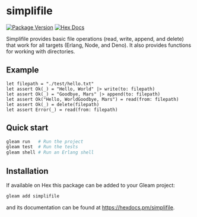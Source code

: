 # simplifile

[![Package Version](https://img.shields.io/hexpm/v/simplifile)](https://hex.pm/packages/simplifile)
[![Hex Docs](https://img.shields.io/badge/hex-docs-ffaff3)](https://hexdocs.pm/simplifile/)

Simplifile provides basic file operations (read, write, append, and delete) that work
for all targets (Erlang, Node, and Deno). It also provides functions for working with directories.

## Example
```gleam
let filepath = "./test/hello.txt"
let assert Ok(_) = "Hello, World" |> write(to: filepath)
let assert Ok(_) = "Goodbye, Mars" |> append(to: filepath)
let assert Ok("Hello, WorldGoodbye, Mars") = read(from: filepath)
let assert Ok(_) = delete(filepath)
let assert Error(_) = read(from: filepath)
```

## Quick start

```sh
gleam run   # Run the project
gleam test  # Run the tests
gleam shell # Run an Erlang shell
```

## Installation

If available on Hex this package can be added to your Gleam project:

```sh
gleam add simplifile
```

and its documentation can be found at <https://hexdocs.pm/simplifile>.
